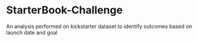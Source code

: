 # StarterBook-Challenge
An analysis performed on kickstarter dataset to identify outcomes based on launch date and goal
